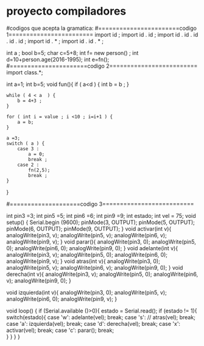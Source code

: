 # proyecto compiladores


#codigos que acepta la gramatica:
#=======================codigo 1========================
import id ;
import id . id ;
import id . id . id . id . id ;
import id . * ;
import id . id . * ;

int a ;
bool b=5;
char c=5+8;
int f= new person() ;
int d=10+person.age(2016-1995);
int e=fn();
#======================codigo 2=========================
import class.*;

int a=1;
int b=5;
void fun(){ 
	if ( a<d ) {
		int b = b ;
	}
	
	while ( 4 < a  ) {
		b = 4+3 ;
	}

	for ( int i = value ; i <10 ; i=i+1 ) {
		a = b;
	}

	a =3;
	switch ( a ) {
		case 3 :
			a = 0;
			break ;
		case 2 :
			fn(2,5);
			break ;
	}
}

#====================codigo 3==========================

int pin3 =3;
int pin5 =5;
int pin6 =6;
int pin9 =9;
int estado;
int vel = 75;
void setup() {
  Serial.begin (9600);
  pinMode(3, OUTPUT);
  pinMode(5, OUTPUT);
  pinMode(6, OUTPUT);
  pinMode(9, OUTPUT);
}
void activar(int v){
    analogWrite(pin3, v); 
    analogWrite(pin5, v);
    analogWrite(pin6, v);
    analogWrite(pin9, v);
}
void parar(){
  analogWrite(pin3, 0);
  analogWrite(pin5, 0);
  analogWrite(pin6, 0);
  analogWrite(pin9, 0);
}
void adelante(int v){
    analogWrite(pin3, v); 
    analogWrite(pin5, 0);
    analogWrite(pin6, 0);
    analogWrite(pin9, v);
}
void atras(int v){
    analogWrite(pin3, 0); 
    analogWrite(pin5, v);
    analogWrite(pin6, v);
    analogWrite(pin9, 0);
  }
void derecha(int v){
    analogWrite(pin3, v); 
    analogWrite(pin5, 0);
    analogWrite(pin6, v);
    analogWrite(pin9, 0);
}


void izquierda(int v){
    analogWrite(pin3, 0); 
    analogWrite(pin5, v);
    analogWrite(pin6, 0);
    analogWrite(pin9, v);
}

 void loop() { 
if (Serial.available ()>0){
    estado = Serial.read();
    if (estado != 1){
      switch(estado){
          case 'w':
          adelante(vel); 
          break;
          case 's': // 
          atras(vel); 
          break;
          case 'a':
          izquierda(vel); 
          break;
          case 'd':
          derecha(vel); 
          break;
          case 'x':
          activar(vel); 
          break;
          case 'c':
          parar();
          break;          
      }
    }
  }
}
